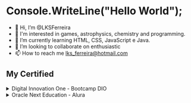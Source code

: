 # Console.WriteLine("Hello World");

- 👋 Hi, I’m @LKSFerreira
- 👀 I'm interested in games, astrophysics, chemistry and programming.
- 🌱 I’m currently learning HTML, CSS, JavaScript e Java.
- 💞️ I’m looking to collaborate on enthusiastic
- 📫 How to reach me lks_ferreira@hotmail.com

## My Certified
<details>
  <summary>Digital Innovation One - Bootcamp DIO</summary>
  
  * [Certified by DIO](https://github.com/LKSFerreira/bootcamp-dio)
</details>
<details>
  <summary>Oracle Next Education - Alura</summary>
  
  * [Certified by ONE](https://github.com/LKSFerreira/oracle-next-education)
  * [Página Challenge Oracle ONE](https://lksferreira.github.io/alura-challenge-one-decodificador-de-texto)
  * [Repositório do Challenge](https://github.com/LKSFerreira/alura-challenge-one-decodificador-de-texto)
</details>

<!---
LKSFerreira/LKSFerreira is a ✨ special ✨ repository because its `README.md` (this file) appears on your GitHub profile.
You can click the Preview link to take a look at your changes.
--->
